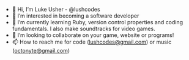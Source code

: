 - 👋  Hi, I’m Luke Usher - @lushcodes
- 👀  I’m interested in becoming a software developer
- 🌱  I’m currently learning Ruby, version control properties and coding fundamentals. I also make soundtracks for video games.
- 💞️  I’m looking to collaborate on your game, website or programs!
- 📫  How to reach me for code (lushcodes@gmail.com) or music (octonyte@gmail.com)

<!---
lushcodes/lushcodes is a ✨ special ✨ repository because its `README.md` (this file) appears on your GitHub profile.
You can click the Preview link to take a look at your changes.
--->
